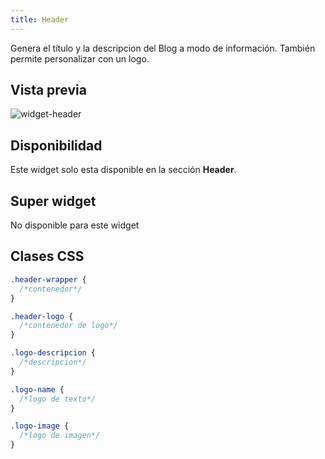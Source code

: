 ```yaml
---
title: Header
---
```


Genera el título y la descripcion del Blog a modo de información. También permite personalizar con un logo.

## Vista previa

![widget-header](/images/widgets/header.png)


## Disponibilidad

Este widget solo esta disponible en la sección **Header**.

## Super widget

No disponible para este widget

## Clases CSS

```css
.header-wrapper {
  /*contenedor*/
}

.header-logo {
  /*contenedor de logo*/
}

.logo-descripcion {
  /*descripcion*/
}

.logo-name {
  /*logo de texto*/
}

.logo-image {
  /*logo de imagen*/
}
```
